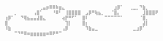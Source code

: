 ⠀⠀⠀⠀⠀⠀⠀⠀⠀⠀⠀⢀⣤⡶⠿⠿⠷⣶⣄⠀⠀⠀⠀⠀
⠀⠀⠀⠀⠀⠀⠀⠀⠀⠀⣰⡿⠁⠀⠀⢀⣀⡀⠙⣷⡀⠀⠀⠀
⠀⠀⠀⡀⠀⠀⠀⠀⠀⢠⣿⠁⠀⠀⠀⠘⠿⠃⠀⢸⣿⣿⣿⣿
⠀⣠⡿⠛⢷⣦⡀⠀⠀⠈⣿⡄⠀⠀⠀⠀⠀⠀⠀⣸⣿⣿⣿⠟
⢰⡿⠁⠀⠀⠙⢿⣦⣤⣤⣼⣿⣄⠀⠀⠀⠀⠀⢴⡟⠛⠋⠁⠀
⣿⠇⠀⠀⠀⠀⠀⠉⠉⠉⠉⠉⠁⠀⠀⠀⠀⠀⠈⣿⡀⠀⠀⠀
⣿⠀⠀⠀⠀⠀⠀⠀⠀⠀⠀⠀⠀⠀⠀⠀⠀⠀⠀⢹⡇⠀⠀⠀
⣿⡆⠀⠀⠀⠀⠀⠀⠀⠀⠀⠀⠀⠀⠀⠀⠀⠀⠀⣼⡇⠀⠀⠀
⠸⣷⠀⠀⠀⠀⠀⠀⠀⠀⠀⠀⠀⠀⠀⠀⠀⠀⢠⡿⠀⠀⠀⠀
⠀⠹⣷⣤⣀⠀⠀⠀⠀⠀⠀⠀⠀⠀⠀⠀⣀⣰⡿⠁⠀⠀⠀⠀
⠀⠀⠀⠉⠙⠛⠿⠶⣶⣶⣶⣶⣶⠶⠿⠟⠛⠉⠀⠀⠀⠀⠀⠀